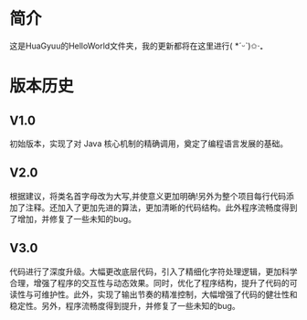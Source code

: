 # 简介
这是HuaGyuu的HelloWorld文件夹，我的更新都将在这里进行( *ˊᵕˋ)✩︎‧₊  

# 版本历史
## V1.0
初始版本，实现了对 Java 核心机制的精确调用，奠定了编程语言发展的基础。

## V2.0
根据建议，将类名首字母改为大写,并使意义更加明确!另外为整个项目每行代码添加了注释。还加入了更加先进的算法，更加清晰的代码结构。此外程序流畅度得到了增加，并修复了一些未知的bug。

## V3.0
代码进行了深度升级。大幅更改底层代码，引入了精细化字符处理逻辑，更加科学合理，增强了程序的交互性与动态效果。同时，优化了程序结构，提升了代码的可读性与可维护性。此外，实现了输出节奏的精准控制，大幅增强了代码的健壮性和稳定性。另外，程序流畅度得到提升，并修复了一些未知的bug。
